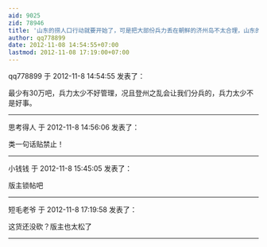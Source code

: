 ```yaml
---
aid: 9025
zid: 78946
title: '山东的捞人口行动就要开始了，可是把大部份兵力丢在朝鲜的济州岛不太合理，山东的难民'
author: qq778899
date: 2012-11-08 14:54:55+07:00
lastmod: 2012-11-08 17:19:00+07:00
---
```


qq778899 于 2012-11-8 14:54:55 发表了：

最少有30万吧，兵力太少不好管理，况且登州之乱会让我们分兵的，兵力太少不是好事。

---------

思考得人 于 2012-11-8 14:56:06 发表了：

类一句话贴禁止！

---------

小钱钱 于 2012-11-8 15:45:05 发表了：

版主锁帖吧

---------

短毛老爷 于 2012-11-8 17:19:58 发表了：

这货还没砍？版主也太松了

---------

